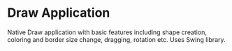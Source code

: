 # Draw Application
Native Draw application with basic features including shape creation, coloring and border size change, dragging, rotation etc. Uses Swing library.
